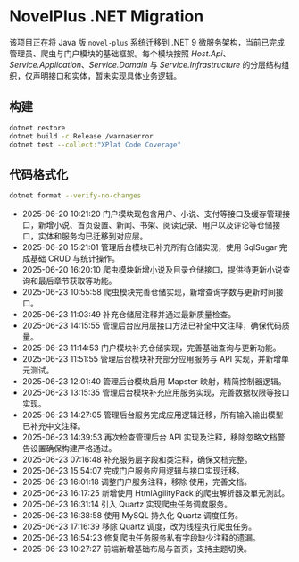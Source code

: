 # NovelPlus .NET Migration

该项目正在将 Java 版 `novel-plus` 系统迁移到 .NET 9 微服务架构，当前已完成管理员、爬虫与门户模块的基础框架。每个模块按照 *Host.Api*、*Service.Application*、*Service.Domain* 与 *Service.Infrastructure* 的分层结构组织，仅声明接口和实体，暂未实现具体业务逻辑。

## 构建
```bash
dotnet restore
dotnet build -c Release /warnaserror
dotnet test --collect:"XPlat Code Coverage"
```

## 代码格式化
```bash
dotnet format --verify-no-changes
```
- 2025-06-20 10:21:20 门户模块现包含用户、小说、支付等接口及缓存管理接口，新增小说、首页设置、新闻、书架、阅读记录、用户以及评论等仓储接口，实体和服务均已迁移到对应层。
- 2025-06-20 15:21:01 管理后台模块已补充所有仓储实现，使用 SqlSugar 完成基础 CRUD 与统计操作。
- 2025-06-20 16:20:10 爬虫模块新增小说及目录仓储接口，提供待更新小说查询和最后章节获取等功能。
- 2025-06-23 10:55:58 爬虫模块完善仓储实现，新增查询字数与更新时间接口。
- 2025-06-23 11:03:49 补充仓储层注释并通过最新质量检查。
- 2025-06-23 14:15:55 管理后台应用层接口方法已补全中文注释，确保代码质量。
- 2025-06-23 11:14:53 门户模块补充仓储实现，完善基础查询与更新功能。
- 2025-06-23 11:51:55 管理后台模块补充部分应用服务与 API 实现，并新增单元测试。
- 2025-06-23 12:01:40 管理后台模块启用 Mapster 映射，精简控制器逻辑。
- 2025-06-23 13:15:35 管理后台模块补充应用服务实现，完善数据权限等接口实现。
- 2025-06-23 14:27:05 管理后台服务完成应用逻辑迁移，所有输入输出模型已补充中文注释。
- 2025-06-23 14:39:53 再次检查管理后台 API 实现及注释，移除忽略文档警告设置确保构建严格通过。
- 2025-06-23 07:16:48 补充服务层字段和类注释，确保文档完整。
- 2025-06-23 15:54:07 完成门户服务应用逻辑与接口实现迁移。
- 2025-06-23 16:01:18 调整门户服务注释，移除 <inheritdoc/> 使用，完善文档。
- 2025-06-23 16:17:25 新增使用 HtmlAgilityPack 的爬虫解析器及單元測試。
- 2025-06-23 16:31:14 引入 Quartz 实现爬虫任务调度服务。
- 2025-06-23 16:38:58 使用 MySQL 持久化 Quartz 调度任务。
- 2025-06-23 17:16:39 移除 Quartz 调度，改为线程执行爬虫任务。
- 2025-06-23 16:54:23 修复爬虫任务服务私有字段缺少注释的遗漏。
- 2025-06-23 10:27:27 前端新增基础布局与首页，支持主题切换。
